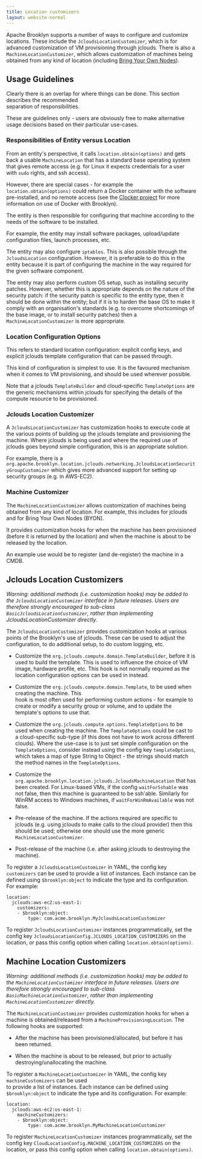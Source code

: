 ```yaml
---
title: Location customizers
layout: website-normal
---
```


Apache Brooklyn supports a number of ways to configure and customize locations. These include
the `JcloudsLocationCustomizer`, which is for advanced customization of VM provisioning through jclouds.
There is also a `MachineLocationCustomizer`, which allows customization of machines being obtained 
from any kind of location (including [Bring Your Own Nodes](index.html#byon)).


## Usage Guidelines

Clearly there is an overlap for where things can be done. This section describes the recommended  
separation of responsibilities.

These are guidelines only - users are obviously free to make alternative usage decisions based on 
their particular use-cases.

### Responsibilities of Entity versus Location

From an entity's perspective, it calls `location.obtain(options)` and gets back a usable 
`MachineLocation` that has a standard base operating system that gives remote access
(e.g. for Linux it expects credentials for a user with `sudo` rights, and ssh access).

However, there are special cases - for example the `location.obtain(options)` could return
a Docker container with the software pre-installed, and no remote access (see the 
[Clocker project](http://clocker.io) for more information on use of Docker with Brooklyn).

The entity is then responsible for configuring that machine according to the needs of the software 
to be installed.

For example, the entity may install software packages, upload/update configuration files, launch
processes, etc.

The entity may also configure `iptables`. This is also possible through the `JcloudsLocation` 
configuration. However, it is preferable to do this in the entity because it is part of 
configuring the machine in the way required for the given software component.

The entity may also perform custom OS setup, such as installing security patches. However, whether 
this is appropriate depends on the nature of the security patch: if the security patch is specific 
to the entity type, then it should be done within the entity; but if it is to harden the base OS 
to make it comply with an organisation's standards (e.g. to overcome shortcomings of the base 
image, or to install security patches) then a `MachineLocationCustomizer` is more appropriate.

### Location Configuration Options

This refers to standard location configuration: explicit config keys, and explicit jclouds template 
configuration that can be passed through.

This kind of configuration is simplest to use. It is the favoured mechanism when it comes to VM 
provisioning, and should be used wherever possible.

Note that a jclouds `TemplateBuilder` and cloud-specific `TemplateOptions` are the generic mechanisms 
within jclouds for specifying the details of the compute resource to be provisioned.

### Jclouds Location Customizer 
A `JcloudsLocationCustomizer` has customization hooks to execute code at the various points of building 
up the jclouds template and provisioning the machine. Where jclouds is being used and where the required 
use of jclouds goes beyond simple configuration, this is an appropriate solution.

For example, there is a `org.apache.brooklyn.location.jclouds.networking.JcloudsLocationSecurityGroupCustomizer`
which gives more advanced support for setting up security groups (e.g. in AWS-EC2).

### Machine Customizer

The `MachineLocationCustomizer` allows customization of machines being obtained from any kind of location.
For example, this includes for jclouds and for Bring Your Own Nodes (BYON).

It provides customization hooks for when the machine has been provisioned (before it is returned by the location)
and when the machine is about to be released by the location.

An example use would be to register (and de-register) the machine in a CMDB.


## Jclouds Location Customizers

*Warning: additional methods (i.e. customization hooks) may be added to the `JcloudsLocationCustomizer` 
interface in future releases. Users are therefore strongly encouraged to sub-class 
`BasicJcloudsLocationCustomizer`, rather than implementing JcloudsLocationCustomizer directly.*

The `JcloudsLocationCustomizer` provides customization hooks at various points of the Brooklyn's
use of jclouds. These can be used to adjust the configuration, to do additional setup, to do
custom logging, etc.

* Customize the `org.jclouds.compute.domain.TemplateBuilder`, before it is used to build the template.
  This is used to influence the choice of VM image, hardware profile, etc. This hook is not normally
  required as the location configuration options can be used in instead.

* Customize the `org.jclouds.compute.domain.Template`, to be used when creating the machine. This  
  hook is most often used for performing custom actions - for example to create or modify a security 
  group or volume, and to update the template's options to use that.

* Customize the `org.jclouds.compute.options.TemplateOptions` to be used when creating the machine.
  The `TemplateOptions` could be cast to a cloud-specific sub-type (if this does not have to work
  across different clouds). Where the use-case is to just set simple configuration on the 
  `TemplateOptions`, consider instead using the config key `templateOptions`, which takes a map
  of type String to Object - the strings should match the method names in the `TemplateOptions`.

* Customize the `org.apache.brooklyn.location.jclouds.JcloudsMachineLocation` that has been 
  created. For Linux-based VMs, if the config `waitForSshable` was not false, then this machine
  is guaranteed to be ssh'able. Similarly for WinRM access to Windows machines, if 
  `waitForWinRmAvailable` was not false.

* Pre-release of the machine. If the actions required are specific to jclouds (e.g. using jclouds 
  to make calls to the cloud provider) then this should be used; otherwise one should use the more
  generic `MachineLocationCustomizer`.

* Post-release of the machine (i.e. after asking jclouds to destroying the machine).

To register a `JcloudsLocationCustomizer` in YAML, the config key `customizers` can be used to 
provide a list of instances. Each instance can be defined using `$brooklyn:object` to indicate 
the type and its configuration. For example:

    location:
      jclouds:aws-ec2:us-east-1:
        customizers:
        - $brooklyn:object:
            type: com.acme.brooklyn.MyJcloudsLocationCustomizer

To register `JcloudsLocationCustomizer` instances programmatically, set the config key
`JcloudsLocationConfig.JCLOUDS_LOCATION_CUSTOMIZERS` on the location, or pass this 
config option when calling `location.obtain(options)`.


## Machine Location Customizers

*Warning: additional methods (i.e. customization hooks) may be added to the `MachineLocationCustomizer` 
interface in future releases. Users are therefore strongly encouraged to sub-class 
`BasicMachineLocationCustomizer`, rather than implementing `MachineLocationCustomizer` directly.*

The `MachineLocationCustomizer` provides customization hooks for when a machine is obtained/released 
from a `MachineProvisioningLocation`. The following hooks are supported: 

* After the machine has been provisioned/allocated, but before it has been returned.

* When the machine is about to be released, but prior to actually destroying/unallocating the
  machine.

To register a `MachineLocationCustomizer` in YAML, the config key `machineCustomizers` can be used  
to provide a list of instances. Each instance can be defined using `$brooklyn:object` to indicate 
the type and its configuration. For example:

    location:
      jclouds:aws-ec2:us-east-1:
        machineCustomizers:
        - $brooklyn:object:
            type: com.acme.brooklyn.MyMachineLocationCustomizer

To register `MachineLocationCustomizer` instances programmatically, set the config key
`CloudLocationConfig.MACHINE_LOCATION_CUSTOMIZERS` on the location, or pass this 
config option when calling `location.obtain(options)`.
